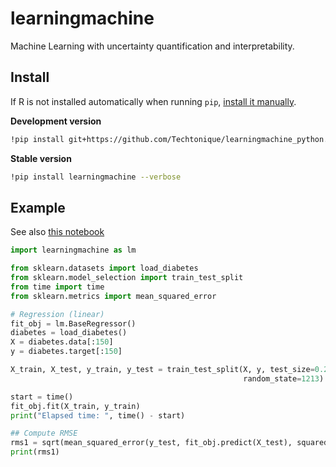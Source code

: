 # learningmachine 

Machine Learning with uncertainty quantification and interpretability.

## Install

If R is not installed automatically when running `pip`, [install it manually](https://cloud.r-project.org/).

**Development version**

```bash
!pip install git+https://github.com/Techtonique/learningmachine_python.git --verbose 
```

**Stable version**

```bash
!pip install learningmachine --verbose
```

## Example

See also [this notebook](https://colab.research.google.com/github/Techtonique/learningmachine_python/blob/main/learningmachine/demo/thierrymoudiki_20240401_calib.ipynb)

```python
import learningmachine as lm

from sklearn.datasets import load_diabetes
from sklearn.model_selection import train_test_split
from time import time
from sklearn.metrics import mean_squared_error

# Regression (linear)
fit_obj = lm.BaseRegressor()
diabetes = load_diabetes()
X = diabetes.data[:150]
y = diabetes.target[:150]

X_train, X_test, y_train, y_test = train_test_split(X, y, test_size=0.2, 
                                                    random_state=1213)

start = time()
fit_obj.fit(X_train, y_train)
print("Elapsed time: ", time() - start)

## Compute RMSE
rms1 = sqrt(mean_squared_error(y_test, fit_obj.predict(X_test), squared=False))
print(rms1)
```